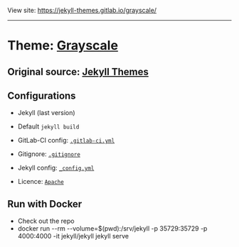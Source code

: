 View site: https://jekyll-themes.gitlab.io/grayscale/

-----
# Theme: [Grayscale](https://github.com/jeromelachaud/grayscale-theme/)

## Original source: [Jekyll Themes](http://themes.jekyllrc.org/grayscale/)

## Configurations

- Jekyll (last version)
- Default `jekyll build`

- GitLab-CI config: [`.gitlab-ci.yml`](https://gitlab.com/jekyll-themes/grayscale/blob/master/.gitlab-ci.yml)
- Gitignore: [`.gitignore`](https://gitlab.com/jekyll-themes/grayscale/blob/master/.gitignore)
- Jekyll config: [`_config.yml`](https://gitlab.com/jekyll-themes/grayscale/blob/master/_config.yml)
- Licence: [`Apache`](https://gitlab.com/jekyll-themes/grayscale/blob/master/LICENCE)

## Run with Docker

- Check out the repo
- docker run --rm --volume=$(pwd):/srv/jekyll -p 35729:35729 -p 4000:4000 -it jekyll/jekyll jekyll serve
